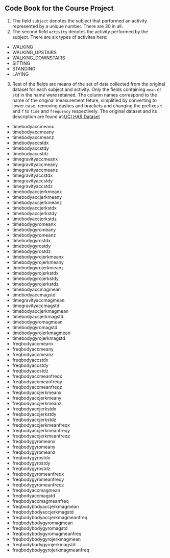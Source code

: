 ## Code Book for the Course Project
1. The field `subject` denotes the subject that performed an activity represented by a unique number. There are 30 in all.
2. The second field `activity` denotes the activity performed by the subject. There are six types of activites here:

* WALKING
* WALKING_UPSTAIRS
* WALKING_DOWNSTAIRS
* SITTING
* STANDING
* LAYING

3. Rest of the fields are means of the set of data collected from the original dataset for each subject and activity. Only the fields containing `mean` or `std` in the name were retained. The column names correspond to the name of the original measurement feture, simplified by converting to lower case, removing dashes and brackets and changing the prefixes `t` and `f` to `time` and `frequency` respectively.  The original dataset and its description are found at:[UCI HAR Dataset](http://archive.ics.uci.edu/ml/datasets/Smartphone-Based+Recognition+of+Human+Activities+and+Postural+Transitions "UCI HAR Dataset")
* timebodyaccmeanx
* timebodyaccmeany
* timebodyaccmeanz
* timebodyaccstdx
* timebodyaccstdy
* timebodyaccstdz
* timegravityaccmeanx
* timegravityaccmeany
* timegravityaccmeanz
* timegravityaccstdx
* timegravityaccstdy
* timegravityaccstdz
* timebodyaccjerkmeanx
* timebodyaccjerkmeany
* timebodyaccjerkmeanz
* timebodyaccjerkstdx
* timebodyaccjerkstdy
* timebodyaccjerkstdz
* timebodygyromeanx
* timebodygyromeany
* timebodygyromeanz
* timebodygyrostdx
* timebodygyrostdy
* timebodygyrostdz
* timebodygyrojerkmeanx
* timebodygyrojerkmeany
* timebodygyrojerkmeanz
* timebodygyrojerkstdx
* timebodygyrojerkstdy
* timebodygyrojerkstdz
* timebodyaccmagmean
* timebodyaccmagstd
* timegravityaccmagmean
* timegravityaccmagstd
* timebodyaccjerkmagmean
* timebodyaccjerkmagstd
* timebodygyromagmean
* timebodygyromagstd
* timebodygyrojerkmagmean
* timebodygyrojerkmagstd
* freqbodyaccmeanx
* freqbodyaccmeany
* freqbodyaccmeanz
* freqbodyaccstdx
* freqbodyaccstdy
* freqbodyaccstdz
* freqbodyaccmeanfreqx
* freqbodyaccmeanfreqy
* freqbodyaccmeanfreqz
* freqbodyaccjerkmeanx
* freqbodyaccjerkmeany
* freqbodyaccjerkmeanz
* freqbodyaccjerkstdx
* freqbodyaccjerkstdy
* freqbodyaccjerkstdz
* freqbodyaccjerkmeanfreqx
* freqbodyaccjerkmeanfreqy
* freqbodyaccjerkmeanfreqz
* freqbodygyromeanx
* freqbodygyromeany
* freqbodygyromeanz
* freqbodygyrostdx
* freqbodygyrostdy
* freqbodygyrostdz
* freqbodygyromeanfreqx
* freqbodygyromeanfreqy
* freqbodygyromeanfreqz
* freqbodyaccmagmean
* freqbodyaccmagstd
* freqbodyaccmagmeanfreq
* freqbodybodyaccjerkmagmean
* freqbodybodyaccjerkmagstd
* freqbodybodyaccjerkmagmeanfreq
* freqbodybodygyromagmean
* freqbodybodygyromagstd
* freqbodybodygyromagmeanfreq
* freqbodybodygyrojerkmagmean
* freqbodybodygyrojerkmagstd
* freqbodybodygyrojerkmagmeanfreq
